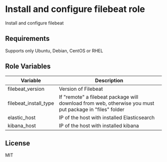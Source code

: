 Install and configure filebeat role
=========

Install and configure filebeat

Requirements
------------

Supports only Ubuntu, Debian, CentOS or RHEL 

Role Variables
--------------

|Variable|Description|
|--------|-----------|
|filebeat_version| Version of Filebeat|
|filebeat_install_type| If "remote" a filebeat package will download from web, otherwise you must put package in "files" folder|
|elastic_host| IP of the host with installed Elasticsearch|
|kibana_host| IP of the host with installed kibana|

License
-------

MIT
